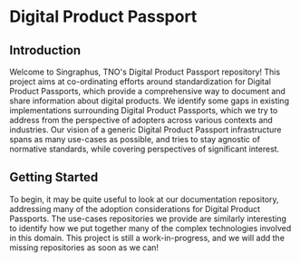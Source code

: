# Digital Product Passport

## Introduction

Welcome to Singraphus, TNO's Digital Product Passport repository! This project aims at co-ordinating efforts around standardization for Digital Product Passports, which provide a comprehensive way to document and share information about digital products. We identify some gaps in existing implementations surrounding Digital Product Passports, which we try to address from the perspective of adopters across various contexts and industries. Our vision of a generic Digital Product Passport infrastructure spans as many use-cases as possible, and tries to stay agnostic of normative standards, while covering perspectives of significant interest.

## Getting Started

To begin, it may be quite useful to look at our documentation repository, addressing many of the adoption considerations for Digital Product Passports. The use-cases repositories we provide are similarly interesting to identify how we put together many of the complex technologies involved in this domain. This project is still a work-in-progress, and we will add the missing repositories as soon as we can!
